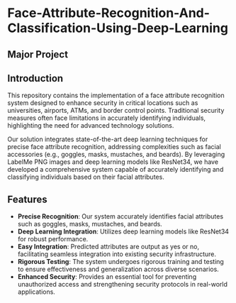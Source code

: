 # Face-Attribute-Recognition-And-Classification-Using-Deep-Learning

## Major Project
## Introduction
This repository contains the implementation of a face attribute recognition system designed to enhance security in critical locations such as universities, airports, ATMs, and border control points. Traditional security measures often face limitations in accurately identifying individuals, highlighting the need for advanced technology solutions.

Our solution integrates state-of-the-art deep learning techniques for precise face attribute recognition, addressing complexities such as facial accessories (e.g., goggles, masks, mustaches, and beards). By leveraging LabelMe PNG images and deep learning models like ResNet34, we have developed a comprehensive system capable of accurately identifying and classifying individuals based on their facial attributes.

## Features
- **Precise Recognition**: Our system accurately identifies facial attributes such as goggles, masks, mustaches, and beards.
- **Deep Learning Integration**: Utilizes deep learning models like ResNet34 for robust performance.
- **Easy Integration**: Predicted attributes are output as yes or no, facilitating seamless integration into existing security infrastructure.
- **Rigorous Testing**: The system undergoes rigorous training and testing to ensure effectiveness and generalization across diverse scenarios.
- **Enhanced Security**: Provides an essential tool for preventing unauthorized access and strengthening security protocols in real-world applications.
